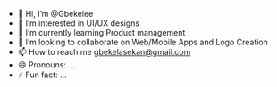 - 👋 Hi, I’m @Gbekelee
- 👀 I’m interested in UI/UX designs
- 🌱 I’m currently learning Product management 
- 💞️ I’m looking to collaborate on Web/Mobile Apps and Logo Creation
- 📫 How to reach me gbekelasekan@gmail.com
- 😄 Pronouns: ...
- ⚡ Fun fact: ...

<!---
Gbekelee/Gbekelee is a ✨ special ✨ repository because its `README.md` (this file) appears on your GitHub profile.
You can click the Preview link to take a look at your changes.
--->
